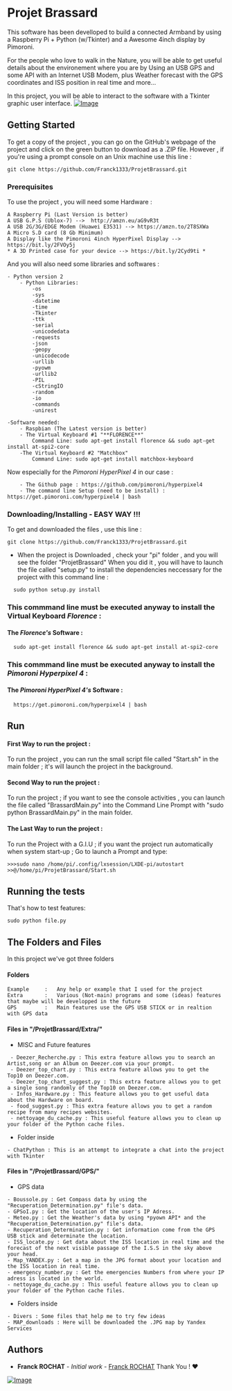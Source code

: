 
# Projet Brassard
  
This software has been develloped to build a connected Armband by using a Raspberry Pi + Python (w/Tkinter) and a Awesome 4inch display by Pimoroni.

For the people who love to walk in the Nature, you will be able to get useful details about the environement where you are by Using an USB GPS and some API with an Internet USB Modem, plus Weather forecast with the GPS coordinates and ISS position in real time and more...

In this project, you will be able to interact to the software with a Tkinter graphic user interface.
[![Image](https://i.goopics.net/LXZ5A.jpg)](https://goopics.net/i/LXZ5A)  

## Getting Started  
  
To get a copy of the project , you can go on the GitHub's webpage of the project and click on the green button to download as a .ZIP file. However , if you're using a prompt console on an Unix machine use this line :

```
git clone https://github.com/Franck1333/ProjetBrassard.git
```
  
### Prerequisites  
  
To use the project , you will need some Hardware :
  
```  
A Raspberry Pi (Last Version is better)
A USB G.P.S (Ublox-7) -->  http://amzn.eu/aG9vR3t
A USB 2G/3G/EDGE Modem (Huawei E3531) --> https://amzn.to/2T8SXWa
A Micro S.D card (8 Gb Minimum)
A Display like the Pimoroni 4inch HyperPixel Display --> https://bit.ly/2FVOy5j
* A 3D Printed case for your device --> https://bit.ly/2Cyd9ti *
```  
  And you will also need some libraries and softwares :

```
- Python version 2
	- Python Libraries:
		-os
		-sys
		-datetime
		-time
		-Tkinter
		-ttk
		-serial
		-unicodedata
		-requests
		-json
		-geopy
		-unicodecode
		-urllib
		-pyowm
		-urllib2
		-PIL
		-cStringIO
		-random
		-io
		-commands
		-unirest
		
-Software needed:
	- Raspbian (The Latest version is better)
	- The Virtual Keyboard #1 "**FLORENCE**"
		Command Line: sudo apt-get install florence && sudo apt-get install at-spi2-core
	-The Virtual Keyboard #2 "Matchbox"
		Command Line: sudo apt-get install matchbox-keyboard
```

Now especially for the *Pimoroni HyperPixel 4* in our case :

```
	- The Github page : https://github.com/pimoroni/hyperpixel4
	- The command line Setup (need to be install) : https://get.pimoroni.com/hyperpixel4 | bash 
```
  
### Downloading/Installing - EASY WAY !!!  
To get and downloaded the files , use this line : 
```
git clone https://github.com/Franck1333/ProjetBrassard.git
```
- When the project is Downloaded , check your "pi" folder , and you will see the folder "ProjetBrassard"
When you did it , you will have to launch the file called "setup.py" to install the dependencies neccessary for the project with this command line : 

```
  sudo python setup.py install
```

### This commmand line must be executed anyway to install the Virtual Keyboard  *Florence* : 

#### The  *Florence's* Software :
```
  sudo apt-get install florence && sudo apt-get install at-spi2-core
```

### This commmand line must be executed anyway to install the  *Pimoroni Hyperpixel 4* : 

#### The  *Pimoroni HyperPixel 4's* Software :

```
  https://get.pimoroni.com/hyperpixel4 | bash
```

## Run
#### First Way to run the project :
To run the project , you can run the small script file called "Start.sh" in the main folder ; it's will launch the project in the background.

#### Second Way to run the project :
To run the project ; if you want to see the console activities , you can launch the file called "BrassardMain.py"  into the Command Line Prompt with "sudo python BrassardMain.py" in the main folder.

#### The Last Way to run the project :
To run the Project with a G.I.U ; if you want the project run automatically when system start-up ; Go to launch a Prompt and type:

```
>>>sudo nano /home/pi/.config/lxsession/LXDE-pi/autostart
>>@/home/pi/ProjetBrassard/Start.sh
```

## Running the tests  
  
That's how to test features:

    sudo python file.py

## The Folders and Files

In this project we've got three folders

#### Folders
```
Example 	: 	Any help or example that I used for the project
Extra 		: 	Various (Not-main) programs and some (ideas) features that maybe will be developped in the future
GPS 		:	Main features use the GPS USB STICK or in realtion with GPS data
```
#### Files in "/ProjetBrassard/Extra/"
 - MISC and Future features
```
 - Deezer_Recherche.py : This extra feature allows you to search an Artist,song or an Album on Deezer.com via your prompt.
 - Deezer_top_chart.py : This extra feature allows you to get the Top10 on Deezer.com.
 - Deezer_top_chart_suggest.py : This extra feature allows you to get a single song randomly of the Top10 on Deezer.com.
 - Infos_Hardware.py : This feature allows you to get useful data about the Hardware on board.
 - food_suggest.py : This extra feature allows you to get a random recipe from many recipes websites. 
 - nettoyage_du_cache.py : This useful feature allows you to clean up your folder of the Python cache files.
```
 - Folder inside
 ```
 - ChatPython : This is an attempt to integrate a chat into the project with Tkinter
 ```

#### Files in "/ProjetBrassard/GPS/"
- GPS data
```
- Boussole.py : Get Compass data by using the "Recuperation_Determination.py" file's data.
- GPSoI.py : Get the location of the user's IP Adress.
- Meteo.py : Get the Weather's data by using *pyown API* and the "Recuperation_Determination.py" file's data.
- Recuperation_Determination.py : Get information come from the GPS USB stick and determinate the location.
- ISS_locate.py : Get data about the ISS location in real time and the forecast of the next visible passage of the I.S.S in the sky above your head.
- Map_YANDEX.py : Get a map in the JPG format about your location and the ISS location in real time.
- emergency_number.py : Get the emergencies Numbers from where your IP adress is located in the world.
- nettoyage_du_cache.py : This useful feature allows you to clean up your folder of the Python cache files.
```
 - Folders inside
 ```
 - Divers : Some files that help me to try few ideas
 - MAP_downloads : Here will be downloaded the .JPG map by Yandex Services 
 ```

## Authors

-   **Franck ROCHAT**  -  _Initial work_  -  [Franck ROCHAT](https://github.com/Franck1333)  Thank You !  :heart:

[![Image](https://zupimages.net/up/19/04/616p.jpg)](https://zupimages.net/up/19/04/616p.jpg)
<!--stackedit_data:
eyJoaXN0b3J5IjpbMTIyMzIwMzM2NSw3NDM1NjU0MDEsLTIyOD
MyNDIxMSwxMjU2MTU4MTIxLDE3NDkyODYwOTYsMTk2OTcwMjk2
LC0xNDQ3NDc2NTE2LDIwODYyNTI4NDgsLTQ5Mzk3NjA1NF19
-->
